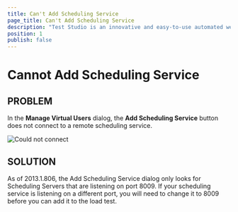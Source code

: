 ```yaml
---
title: Can't Add Scheduling Service
page_title: Can't Add Scheduling Service
description: "Test Studio is an innovative and easy-to-use automated web, WPF and load testing solution. Test Studio tests support essential technologies like ASP.NET AJAX, Silverlight, PHP and MVC. HTML5, Testing framework, functional testing, performance testing, load testing, exploratory testing, manual testing."
position: 1
publish: false
---
```

# Cannot Add Scheduling Service

## PROBLEM

 In the **Manage Virtual Users** dialog, the **Add Scheduling Service** button does not connect to a remote scheduling service.

![Could not connect][1]

## SOLUTION

As of 2013.1.806, the Add Scheduling Service dialog only looks for Scheduling Servers that are listening on port 8009. If your scheduling service is listening on a different port, you will need to change it to 8009 before you can add it to the load test. 

[1]: /img/troubleshooting-guide/load-testing-problems-tg/cannot-add-scheduling-service/fig1.png

